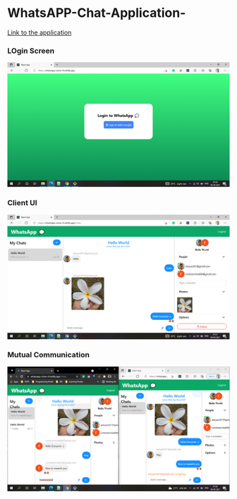 # WhatsAPP-Chat-Application-
 <a href="https://whatsapp-clone-rf.netlify.app/"> Link to the application </a>
### LOgin Screen
![](https://github.com/poojarathore30/WhatsAPP-Chat-Application-/blob/master/Images/Oauth%20LOgin.png)
### Client UI
![](https://github.com/poojarathore30/WhatsAPP-Chat-Application-/blob/master/Images/Chatting.png)
### Mutual Communication
![](https://github.com/poojarathore30/WhatsAPP-Chat-Application-/blob/master/Images/Mutual%20commuincation.png)
